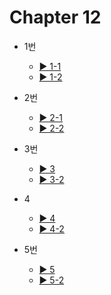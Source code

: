 # Chapter 12

- 1번
  - [▶️ 1-1](1.html)
  - [▶️ 1-2](1-2.html)
  
- 2번
  - [▶️ 2-1](2.html)
  - [▶️ 2-2](2-2.html)
 
- 3번
  - [▶️ 3](3.html)
  - [▶️ 3-2](3-2.html)

- 4
  - [▶️ 4](4.html)
  - [▶️ 4-2](4-2.html)

- 5번
  - [▶️ 5](5.html)
  - [▶️ 5-2](5-2.html)

